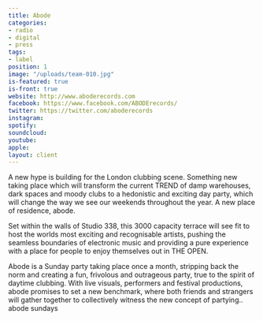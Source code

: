 ```yaml
---
title: Abode
categories:
- radio
- digital
- press
tags:
- label
position: 1
image: "/uploads/team-010.jpg"
is-featured: true
is-front: true
website: http://www.aboderecords.com
facebook: https://www.facebook.com/ABODErecords/
twitter: https://twitter.com/aboderecords
instagram: 
spotify: 
soundcloud: 
youtube: 
apple: 
layout: client
---
```


A new hype is building for the London clubbing scene. Something new taking place which will transform the current TREND of damp warehouses, dark spaces and moody clubs to a hedonistic and exciting day party, which will change the way we see our weekends throughout the year. A new place of residence, abode.

Set within the walls of Studio 338, this 3000 capacity terrace will see fit to host the worlds most exciting and recognisable artists, pushing the seamless boundaries of electronic music and providing a pure experience with a place for people to enjoy themselves out in THE OPEN.

Abode is a Sunday party taking place once a month, stripping back the norm and creating a fun, frivolous and outrageous party, true to the spirit of daytime clubbing. With live visuals, performers and festival productions, abode promises to set a new benchmark, where both friends and strangers will gather together to collectively witness the new concept of partying.. abode sundays